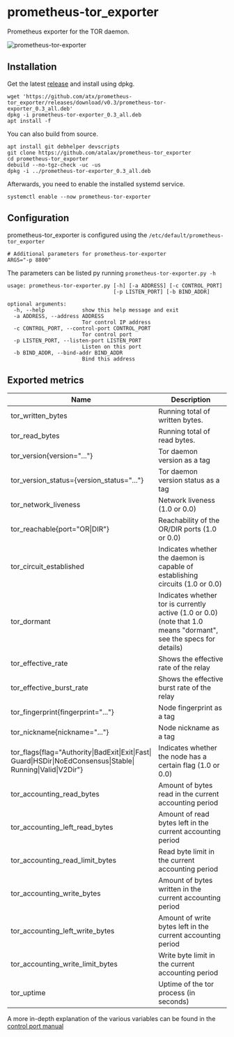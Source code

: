 # prometheus-tor_exporter
Prometheus exporter for the TOR daemon.

![prometheus-tor-exporter](https://user-images.githubusercontent.com/3966931/27349994-5cec464c-55f9-11e7-805a-2aea50413f2a.png)


## Installation

Get the latest [release](https://github.com/atalax/prometheus-tor_exporter/releases/latest/) and install using dpkg.

```
wget 'https://github.com/atx/prometheus-tor_exporter/releases/download/v0.3/prometheus-tor-exporter_0.3_all.deb'
dpkg -i prometheus-tor-exporter_0.3_all.deb
apt install -f
```

You can also build from source.

```
apt install git debhelper devscripts
git clone https://github.com/atalax/prometheus-tor_exporter
cd prometheus-tor_exporter
debuild --no-tgz-check -uc -us
dpkg -i ../prometheus-tor-exporter_0.3_all.deb
```

Afterwards, you need to enable the installed systemd service.

```
systemctl enable --now prometheus-tor-exporter
```

## Configuration

prometheus-tor_exporter is configured using the `/etc/default/prometheus-tor_exporter`

```
# Additional parameters for prometheus-tor-exporter
ARGS="-p 8800"
```

The parameters can be listed py running `prometheus-tor-exporter.py -h`

```
usage: prometheus-tor-exporter.py [-h] [-a ADDRESS] [-c CONTROL_PORT]
                                  [-p LISTEN_PORT] [-b BIND_ADDR]

optional arguments:
  -h, --help            show this help message and exit
  -a ADDRESS, --address ADDRESS
                        Tor control IP address
  -c CONTROL_PORT, --control-port CONTROL_PORT
                        Tor control port
  -p LISTEN_PORT, --listen-port LISTEN_PORT
                        Listen on this port
  -b BIND_ADDR, --bind-addr BIND_ADDR
                        Bind this address
```

## Exported metrics

  Name              |  Description
--------------------|-----------------------
tor_written_bytes   | Running total of written bytes.
tor_read_bytes      | Running total of read bytes.
tor_version{version="..."} | Tor daemon version as a tag
tor_version_status={version_status="..."} | Tor daemon version status as a tag
tor_network_liveness | Network liveness (1.0 or 0.0)
tor_reachable{port="OR\|DIR"} | Reachability of the OR/DIR ports (1.0 or 0.0)
tor_circuit_established | Indicates whether the daemon is capable of establishing circuits (1.0 or 0.0)
tor_dormant | Indicates whether tor is currently active (1.0 or 0.0) (note that 1.0 means "dormant", see the specs for details)
tor_effective_rate | Shows the effective rate of the relay
tor_effective_burst_rate | Shows the effective burst rate of the relay
tor_fingerprint{fingerprint="..."} | Node fingerprint as a tag
tor_nickname{nickname="..."} | Node nickname as a tag
tor_flags{flag="Authority\|BadExit\|Exit\|Fast\|<br/>Guard\|HSDir\|NoEdConsensus\|Stable\|<br/>Running\|Valid\|V2Dir"} | Indicates whether the node has a certain flag (1.0 or 0.0)
tor_accounting_read_bytes | Amount of bytes read in the current accounting period
tor_accounting_left_read_bytes | Amount of read bytes left in the current accounting period
tor_accounting_read_limit_bytes | Read byte limit in the current accounting period
tor_accounting_write_bytes | Amount of bytes written in the current accounting period
tor_accounting_left_write_bytes | Amount of write bytes left in the current accounting period
tor_accounting_write_limit_bytes | Write byte limit in the current accounting period
tor_uptime | Uptime of the tor process (in seconds)


A more in-depth explanation of the various variables can be found in the [control port manual](https://gitweb.torproject.org/torspec.git/tree/control-spec.txt)
